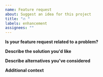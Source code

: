 ```yaml
---
name: Feature request
about: Suggest an idea for this project
title: "🔥 "
labels: enhancement
assignees: ""
---
```


**Is your feature request related to a problem?**

**Describe the solution you'd like**

**Describe alternatives you've considered**

**Additional context**
